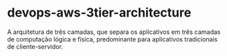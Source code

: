 # devops-aws-3tier-architecture
A arquitetura de três camadas, que separa os aplicativos em três camadas de computação lógica e física, predominante para aplicativos tradicionais de cliente-servidor.
